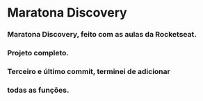 # Maratona Discovery
### Maratona Discovery, feito com as aulas da Rocketseat.

### Projeto completo.
### Terceiro e último commit, terminei de adicionar
###  todas as funções. 


